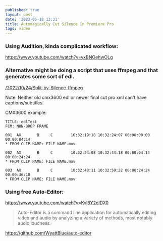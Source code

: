 ```yaml
---
published: true
layout: post
date: '2023-05-18 13:31'
title: Automagically Cut Silence In Premiere Pro
tags: video 
---
```

### Using Audition, kinda complicated workflow:  
<https://www.youtube.com/watch?v=yxBNOehwOLg>

### Alternative might be doing a script that uses ffmpeg and that generates some sort of edl.
[/2022/10/24/Split-by-Silence-ffmpeg](/2022/10/24/Split-by-Silence-ffmpeg)

Note: Neither old cmx3600 edl or newer final cut pro xml can't have captions/subtitles.

CMX3600 example:

    TITLE: edlTest
    FCM: NON-DROP FRAME

    001  AX       B     C        10:32:19:18 10:32:24:07 00:00:00:00 00:00:04:14 
    * FROM CLIP NAME: FILE NAME.mov

    002  AX       B     C        10:32:24:08 10:32:44:18 00:00:04:14 00:00:24:24 
    * FROM CLIP NAME: FILE NAME.mov

    003  AX       B     C        10:32:48:11 10:32:59:22 00:00:24:24 00:00:36:10 
    * FROM CLIP NAME: FILE NAME.mov

### Using free Auto-Editor:  
<https://www.youtube.com/watch?v=Kvl6Y2dIDX0>  

> Auto-Editor is a command line application for automatically editing video and audio by analyzing a variety of methods, most notably audio loudness.

<https://github.com/WyattBlue/auto-editor>
